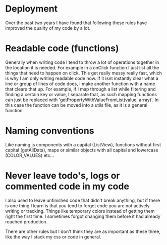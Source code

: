 # Deployment

Over the past two years I have found that following these rules have improved the quality of my code by a lot.

# Readable code (functions)

Generally when writing code I tend to throw a lot of operations together in the location it is needed. For example in a onClick function I just list all the things that need to happen on click. This get really messy really fast, which is why I am only writing readable code now. If it isnt instantly clear what a line or group of lines of code does, I make another function with a name that clears that up. For example, if I map through a list while filtering and finding a certain key or value, I separate that, as such mapping functions can just be replaced with 'getPropertyWithValueFromList(value, array)'. In this case the function can be moved into a utils file, as it is a general function.

# Naming conventions

Like naming js components with a capital (ListView), functions without first capital (getAllData), maps or similar objects with all capital and lowercase (COLOR_VALUES) etc...

# Never leave todo's, logs or commented code in my code

I also used to leave unfinished code that didn't break anything, but if there is one thing I learn is that you tend to forget code you are not actively writing or tracking. Things like temporary colors instead of getting them right the first time. I sometimes forgot changing them before it had already reached production.

There are other rules but I don't think they are as important as these three, like the way I stack my css or code in general.

